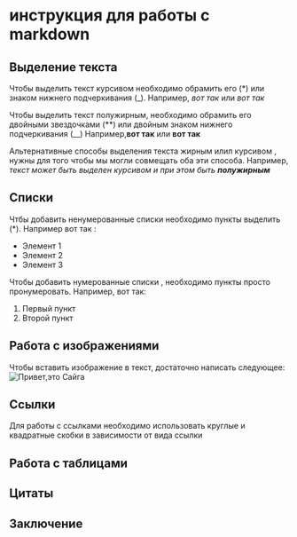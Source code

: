 # инструкция для работы с markdown

## Выделение текста

Чтобы выделить текст курсивом необходимо обрамить его (*) или знаком нижнего подчеркивания (_). Например, *вот так* или _вот так_

Чтобы выделить текст полужирным, необходимо обрамить его двойными звездочками (**) или двойным знаком нижнего подчеркивания (__) Например,**вот так** или __вот так__

Альтернативные способы выделения текста жирным илил курсивом , нужны для того чтобы мы могли совмещать оба эти способа. Например, _текст может быть выделен курсивом и при этом быть **полужирным**_

## Списки 

Чтбы добавить ненумерованные списки необходимо пункты выделить (*).
Например вот так :
* Элемент 1
* Элемент 2 
* Элемент 3

Чтобы добавить нумерованные списки , необходимо пункты просто пронумеровать.
Например, вот так:
1. Первый пункт
2. Второй пункт 

## Работа с изображениями

Чтобы вставить изображение в текст, достаточно написать следующее:
![Привет,это Сайга](Сайга.jpg) 

## Ссылки

Для работы с ссылками необходимо использовать круглые и квадратные скобки в зависимости от вида ссылки 

## Работа с таблицами

## Цитаты

## Заключение 